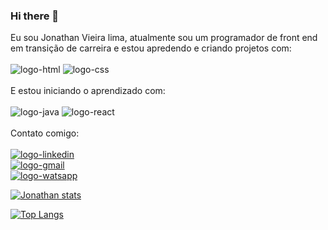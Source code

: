 ### Hi there 👋
Eu sou Jonathan Vieira lima,  atualmente sou um programador de front end em transição de carreira e estou apredendo e criando projetos com:
<br>
<br>
<img src="https://img.shields.io/badge/HTML5-E34F26?style=for-the-badge&logo=html5&logoColor=white" alt="logo-html" />
<img src="https://img.shields.io/badge/CSS3-1572B6?style=for-the-badge&logo=css3&logoColor=white" alt="logo-css" />
<br>
<br>
E estou iniciando o aprendizado com:
<br>
<br>
 <img src="https://img.shields.io/badge/JavaScript-F7DF1E?style=for-the-badge&logo=javascript&logoColor=black" alt="logo-java" />
 <img src="https://img.shields.io/badge/React-20232A?style=for-the-badge&logo=react&logoColor=61DAFB" alt="logo-react" />
 <br>
 <br>
 Contato comigo:
 <br>
 <br>
 <a href="https://www.linkedin.com/in/jonathan-vieira-881001a2"><img src="https://img.shields.io/badge/LinkedIn-0077B5?style=for-the-badge&logo=linkedin&logoColor=white" alt="logo-linkedin" /><a/>
  <br>
  <a href="https://mail.google.com/mail/u/0/#inbox"><img src="https://img.shields.io/badge/Gmail-D14836?style=for-the-badge&logo=gmail&logoColor=white" alt="logo-gmail" /></a>
  <br>
  <a href="https://www.whatsapp.com/?lang=pt_br/+5527999232757"><img src="https://img.shields.io/badge/WhatsApp-25D366?style=for-the-badge&logo=whatsapp&logoColor=white" alt="logo-watsapp" /><a/>
    
    
  [![Jonathan stats](https://github-readme-stats.vercel.app/api?username=jonathanlima79)](https://github.com/anuraghazra/github-readme-stats)
    
    
    
  [![Top Langs](https://github-readme-stats.vercel.app/api/top-langs/?username=jonathanlima79)](https://github.com/anuraghazra/github-readme-stats)
    
    
    
    
 

